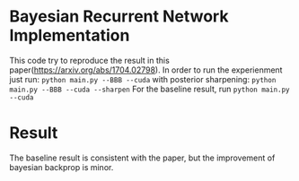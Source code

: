 # Bayesian Recurrent Network Implementation

This code try to reproduce the result in this paper(https://arxiv.org/abs/1704.02798). In order to run the experienment just run:
`python main.py --BBB --cuda`
with posterior sharpening:
`python main.py --BBB --cuda --sharpen`
For the baseline result, run
`python main.py --cuda`

# Result
The baseline result is consistent with the paper, but the improvement of bayesian backprop is minor. 
